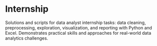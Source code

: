 # Internship
Solutions and scripts for data analyst internship tasks: data cleaning, preprocessing, exploration, visualization, and reporting with Python and Excel. Demonstrates practical skills and approaches for real-world data analytics challenges.
